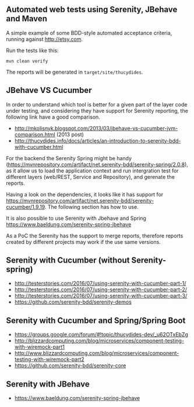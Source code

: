 ## Automated web tests using Serenity, JBehave and Maven

A simple example of some BDD-style automated acceptance criteria, running against http://etsy.com.

Run the tests like this:

```
mvn clean verify
```

The reports will be generated in `target/site/thucydides`.

## JBehave VS Cucumber

In order to understand which tool is better for a given part of the layer code under testing, and considering they have support for Serenity reporting, the following link have a good comparison.
* http://mkolisnyk.blogspot.com/2013/03/jbehave-vs-cucumber-jvm-comparison.html (2013 post)
* http://thucydides.info/docs/articles/an-introduction-to-serenity-bdd-with-cucumber.html

For the backend the Serenity Spring might be handy (https://mvnrepository.com/artifact/net.serenity-bdd/serenity-spring/2.0.8), as it allow us to load the application context and run intergration test for different layers (web/REST, Service and Repository), and gerenate the reports. 

Having a look on the dependencies, it looks like it has support for https://mvnrepository.com/artifact/net.serenity-bdd/serenity-cucumber/1.9.19. The following section has how to use. 


It is also possible to use Serenity with Jbehave and Spring https://www.baeldung.com/serenity-spring-jbehave

As a PoC the Serenity has the support to merge reports, therefore reports created by different projects may work if the use same versions.

## Serenity with Cucumber (without Serenity-spring)

* http://testerstories.com/2016/07/using-serenity-with-cucumber-part-1/
* http://testerstories.com/2016/07/using-serenity-with-cucumber-part-2/
* http://testerstories.com/2016/07/using-serenity-with-cucumber-part-3/
* https://github.com/serenity-bdd/serenity-demos

## Serenity with Cucumber and Spring/Spring Boot
* https://groups.google.com/forum/#!topic/thucydides-dev/_u62OTxEbZg
* http://blizzardcomputing.com/blog/microservices/component-testing-with-wiremock-part1
* http://www.blizzardcomputing.com/blog/microservices/component-testing-with-wiremock-part2
* https://github.com/serenity-bdd/serenity-core

## Serenity with JBehave 

* https://www.baeldung.com/serenity-spring-jbehave
